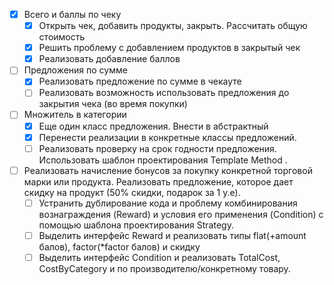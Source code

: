 - [x] Всего и баллы по чеку
    - [x] Открыть чек, добавить продукты, закрыть. Рассчитать общую стоимость
    - [x] Решить проблему с добавлением продуктов в закрытый чек
    - [x] Реализовать добавление баллов 
- [ ] Предложения по сумме
    - [x] Реализовать предложение по сумме в чекауте
    - [ ] Реализовать возможность использовать предложения до закрытия чека (во время покупки) 
- [ ] Множитель в категории
    - [x] Еще один класс предложения. Внести в абстрактный
    - [x] Перенести реализации в конкретные классы предложений.
    - [ ] Реализовать проверку на срок годности предложения. Использовать шаблон проектирования Template Method . 
- [ ] Реализовать начисление бонусов за покупку конкретной торговой марки или продукта. Реализовать предложение, которое дает скидку на продукт (50% скидки, подарок за 1 у.е). 
    - [ ] Устранить дублирование кода и проблему комбинирования вознаграждения (Reward) и условия его применения (Condition) с помощью шаблона проектирования Strategy.
    - [ ] Выделить интерфейс Reward и реализовать типы flat(+amount балов), factor(*factor балов) и скидку
    - [ ] Выделить интерфейс Condition и реализовать TotalCost, CostByCategory и по производителю/конкретному товару. 

